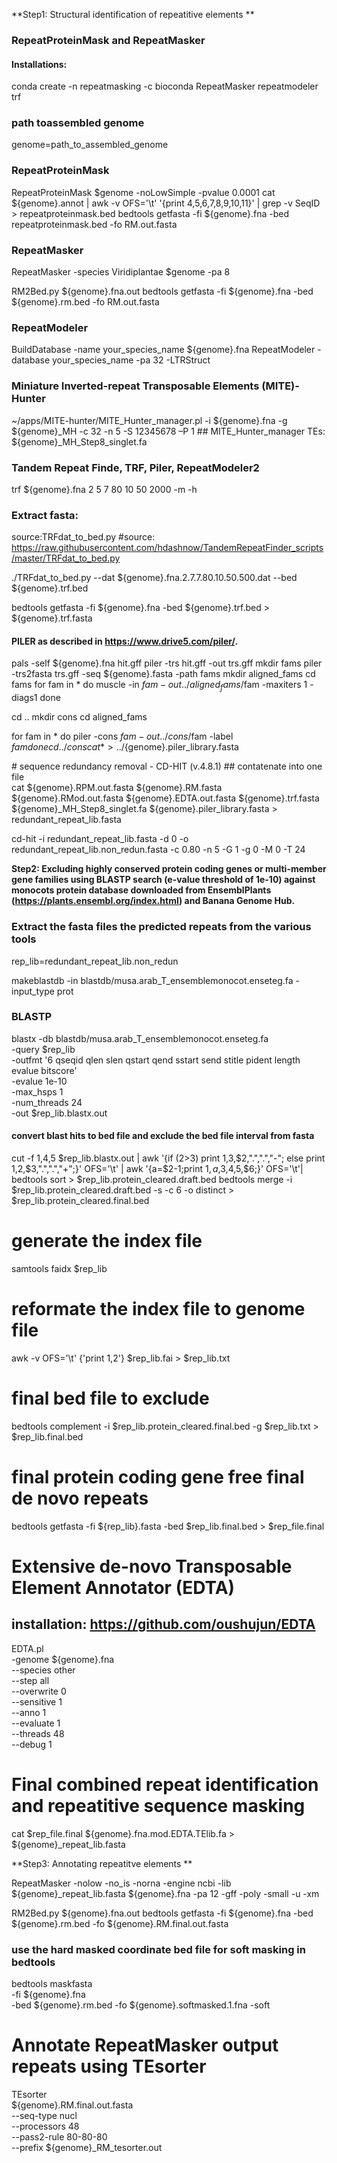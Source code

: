 **Step1: Structural identification of repeatitive elements **

### RepeatProteinMask and RepeatMasker
#### Installations:
conda create -n repeatmasking -c bioconda RepeatMasker repeatmodeler trf 

### path toassembled genome 
genome=path_to_assembled_genome

### RepeatProteinMask
RepeatProteinMask $genome -noLowSimple -pvalue 0.0001 
cat ${genome}.annot | awk -v OFS='\t' '{print $4,$5,$6,$7,$8,$9,$10,$11}' | grep -v SeqID > repeatproteinmask.bed
bedtools getfasta -fi ${genome}.fna -bed repeatproteinmask.bed -fo RM.out.fasta  

### RepeatMasker 
RepeatMasker -species Viridiplantae $genome -pa 8 

RM2Bed.py ${genome}.fna.out
bedtools getfasta -fi ${genome}.fna -bed ${genome}.rm.bed -fo RM.out.fasta  

### RepeatModeler 
BuildDatabase -name your_species_name ${genome}.fna
RepeatModeler -database your_species_name -pa 32 -LTRStruct  

### Miniature Inverted-repeat Transposable Elements (MITE)-Hunter 
~/apps/MITE-hunter/MITE_Hunter_manager.pl -i ${genome}.fna -g ${genome}_MH -c 32 -n 5 -S 12345678 –P 1
## MITE_Hunter_manager TEs:  ${genome}_MH_Step8_singlet.fa 

### Tandem Repeat Finde, TRF, Piler, RepeatModeler2
trf ${genome}.fna 2 5 7 80 10 50 2000 -m -h 

### Extract fasta: 
source:TRFdat_to_bed.py #source: https://raw.githubusercontent.com/hdashnow/TandemRepeatFinder_scripts/master/TRFdat_to_bed.py

./TRFdat_to_bed.py --dat ${genome}.fna.2.7.7.80.10.50.500.dat --bed ${genome}.trf.bed 

bedtools getfasta -fi ${genome}.fna -bed ${genome}.trf.bed  > ${genome}.trf.fasta

#### PILER as described in https://www.drive5.com/piler/. 
pals -self ${genome}.fna hit.gff
piler -trs hit.gff -out trs.gff
mkdir fams
piler -trs2fasta trs.gff -seq ${genome}.fasta -path fams
mkdir aligned_fams
cd fams
for fam in *
do
   muscle -in $fam -out ../aligned_fams/$fam -maxiters 1 -diags1
done

cd ..
mkdir cons
cd aligned_fams

for fam in *
do
   piler -cons $fam -out ../cons/$fam -label $fam
done
cd ../cons
cat * > ../${genome}.piler_library.fasta


# sequence redundancy removal - CD-HIT (v.4.8.1)
## contatenate into one file  
cat ${genome}.RPM.out.fasta ${genome}.RM.fasta ${genome}.RMod.out.fasta ${genome}.EDTA.out.fasta ${genome}.trf.fasta ${genome}_MH_Step8_singlet.fa ${genome}.piler_library.fasta > redundant_repeat_lib.fasta 

cd-hit -i redundant_repeat_lib.fasta -d 0 -o redundant_repeat_lib.non_redun.fasta -c 0.80 -n 5 -G 1 -g 0 -M 0 -T 24


**Step2:  Excluding highly conserved protein coding genes or multi-member gene families using BLASTP search (e-value threshold of 1e-10) against monocots protein database downloaded from EnsemblPlants (https://plants.ensembl.org/index.html) and Banana Genome Hub.**

### Extract the fasta files the predicted repeats from the various tools  

rep_lib=redundant_repeat_lib.non_redun

makeblastdb -in blastdb/musa.arab_T_ensemblemonocot.enseteg.fa -input_type prot 
### BLASTP
blastx 
-db blastdb/musa.arab_T_ensemblemonocot.enseteg.fa \
-query $rep_lib \
-outfmt '6 qseqid qlen slen qstart qend sstart send stitle pident length evalue bitscore' \
-evalue 1e-10 \
-max_hsps 1 \
-num_threads 24 \
-out $rep_lib.blastx.out

#### convert blast hits to bed file and exclude the bed file interval from fasta

cut -f 1,4,5 $rep_lib.blastx.out | awk '{if ($2>$3) print $1,$3,$2,".",".","-"; else print $1,$2,$3,".",".","+";}' OFS='\t' | awk '{a=$2-1;print $1,a,$3,$4,$5,$6;}' OFS='\t'| bedtools sort > $rep_lib.protein_cleared.draft.bed
bedtools merge -i $rep_lib.protein_cleared.draft.bed -s -c 6 -o distinct > $rep_lib.protein_cleared.final.bed
# generate the index file
samtools faidx $rep_lib
# reformate the index file to genome file
awk -v OFS='\t' {'print $1,$2'} $rep_lib.fai > $rep_lib.txt
# final bed file to exclude
bedtools complement -i $rep_lib.protein_cleared.final.bed -g $rep_lib.txt > $rep_lib.final.bed
# final protein coding gene free final de novo repeats
bedtools getfasta -fi ${rep_lib}.fasta -bed $rep_lib.final.bed > $rep_file.final

# Extensive de-novo Transposable Element Annotator (EDTA)
## installation: https://github.com/oushujun/EDTA
EDTA.pl \
-genome ${genome}.fna \
--species other \
--step all \
--overwrite 0 \
--sensitive 1 \
--anno 1 \
--evaluate 1 \
--threads 48 \
--debug 1

# Final combined repeat identification and repeatitive sequence masking 
cat $rep_file.final ${genome}.fna.mod.EDTA.TElib.fa > ${genome}_repeat_lib.fasta

**Step3: Annotating repeatitve elements **

RepeatMasker -nolow -no_is -norna -engine ncbi -lib ${genome}_repeat_lib.fasta ${genome}.fna -pa 12 -gff -poly -small -u -xm 

RM2Bed.py ${genome}.fna.out
bedtools getfasta -fi ${genome}.fna -bed ${genome}.rm.bed -fo ${genome}.RM.final.out.fasta  

### use the hard masked coordinate bed file for soft masking in bedtools 
bedtools maskfasta \
-fi ${genome}.fna \
-bed ${genome}.rm.bed -fo ${genome}.softmasked.1.fna -soft

# Annotate RepeatMasker output repeats using TEsorter
TEsorter \
${genome}.RM.final.out.fasta \
--seq-type nucl \
--processors 48 \
--pass2-rule 80-80-80 \
--prefix ${genome}_RM_tesorter.out

